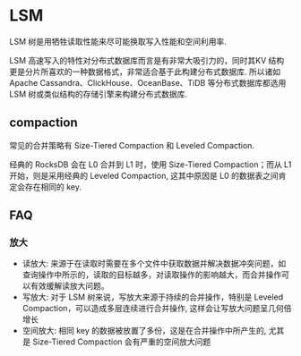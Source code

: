 # LSM
LSM 树是用牺牲读取性能来尽可能换取写入性能和空间利用率.

LSM 高速写入的特性对分布式数据库而言是有非常大吸引力的，同时其KV 结构更是分片所喜欢的一种数据格式，非常适合基于此构建分布式数据库. 所以诸如 Apache Cassandra、ClickHouse、OceanBase、TiDB 等分布式数据库都选用 LSM 树或类似结构的存储引擎来构建分布式数据库.

## compaction
常见的合并策略有 Size-Tiered Compaction 和 Leveled Compaction.

经典的 RocksDB 会在 L0 合并到 L1 时，使用 Size-Tiered Compaction；而从 L1 开始，则是采用经典的 Leveled Compaction, 这其中原因是 L0 的数据表之间肯定会存在相同的 key.

## FAQ
### 放大
- 读放大: 来源于在读取时需要在多个文件中获取数据并解决数据冲突问题，如查询操作中所示的，读取的目标越多，对读取操作的影响越大，而合并操作可以有效缓解读放大问题。
- 写放大: 对于 LSM 树来说，写放大来源于持续的合并操作，特别是 Leveled Compaction，可以造成多层连续进行合并操作, 这样会让写放大问题呈几何倍增长
- 空间放大: 相同 key 的数据被放置了多份，这是在合并操作中所产生的, 尤其是 Size-Tiered Compaction 会有严重的空间放大问题